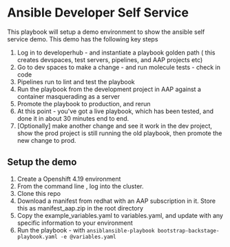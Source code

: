 # Ansible Developer Self Service

This playbook will setup a demo environment to show the ansible self service demo.  This demo has the following key steps

1. Log in to developerhub - and instantiate a playbook golden path ( this creates devspaces, test servers, pipelines, and AAP projects etc)
2. Go to dev spaces to make a change - and run molecule tests - check in code
3. Pipelines run to lint and test the playbook
4. Run the playbook from the development project in AAP against a container masquerading as a server
5. Promote the playbook to production, and rerun 
6. At this point - you've got a live playbook, which has been tested, and done it in about 30 minutes end to end.
7. [Optionally] make another change and see it work in the dev project, show the prod project is still running the old playbook, then promote the new change to prod.


## Setup the demo

1. Create a Openshift 4.19 environment
2. From the command line , log into the cluster.
3. Clone this repo
3. Download a manifest from redhat with an AAP subscription in it.  Store this as manifest_aap.zip in the root directory
4. Copy the example_variables.yaml to variables.yaml, and update with any specific information to your environment
5. Run the playbook - with ```ansiblansible-playbook bootstrap-backstage-playbook.yaml -e @variables.yaml```

